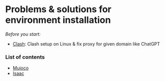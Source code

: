 # Problems & solutions for environment installation

*Before you start:* 

- [Clash](./magic/magic.md): Clash setup on Linux & fix proxy for given domain like ChatGPT



### List of contents

- [Mujoco](./mujoco.md)
- [Isaac](./isaac.md)


